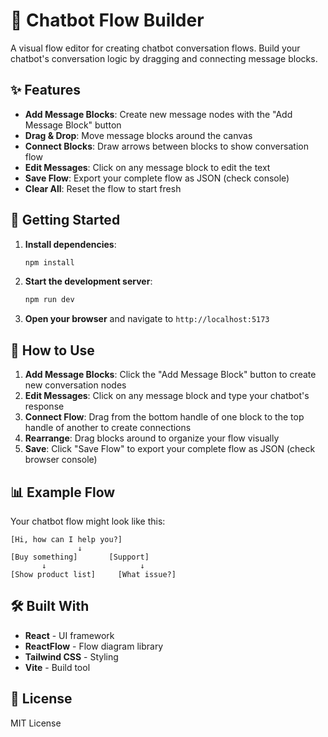 # 🤖 Chatbot Flow Builder

A visual flow editor for creating chatbot conversation flows. Build your chatbot's conversation logic by dragging and connecting message blocks.

## ✨ Features

- **Add Message Blocks**: Create new message nodes with the "Add Message Block" button
- **Drag & Drop**: Move message blocks around the canvas
- **Connect Blocks**: Draw arrows between blocks to show conversation flow
- **Edit Messages**: Click on any message block to edit the text
- **Save Flow**: Export your complete flow as JSON (check console)
- **Clear All**: Reset the flow to start fresh

## 🚀 Getting Started

1. **Install dependencies**:
   ```bash
   npm install
   ```

2. **Start the development server**:
   ```bash
   npm run dev
   ```

3. **Open your browser** and navigate to `http://localhost:5173`

## 🎯 How to Use

1. **Add Message Blocks**: Click the "Add Message Block" button to create new conversation nodes
2. **Edit Messages**: Click on any message block and type your chatbot's response
3. **Connect Flow**: Drag from the bottom handle of one block to the top handle of another to create connections
4. **Rearrange**: Drag blocks around to organize your flow visually
5. **Save**: Click "Save Flow" to export your complete flow as JSON (check browser console)

## 📊 Example Flow

Your chatbot flow might look like this:

```
[Hi, how can I help you?]
               ↓
[Buy something]       [Support]
       ↓                     ↓
[Show product list]     [What issue?]
```

## 🛠️ Built With

- **React** - UI framework
- **ReactFlow** - Flow diagram library
- **Tailwind CSS** - Styling
- **Vite** - Build tool

## 📝 License

MIT License
